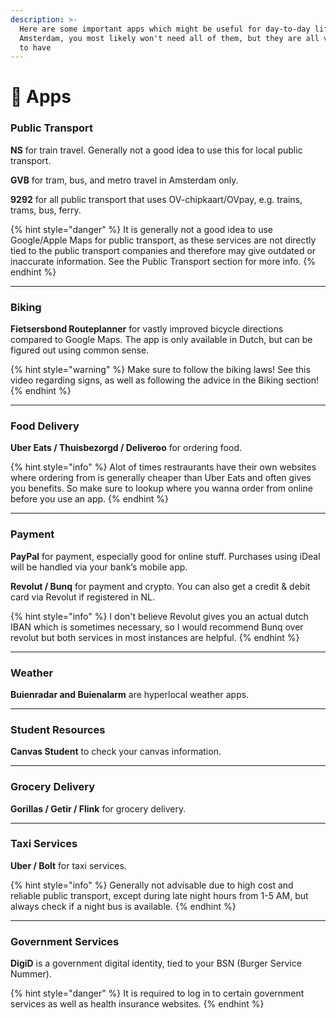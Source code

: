 ```yaml
---
description: >-
  Here are some important apps which might be useful for day-to-day life in
  Amsterdam, you most likely won't need all of them, but they are all very nice
  to have
---
```


# 📱 Apps

### Public Transport

**NS** for train travel. Generally not a good idea to use this for local public transport.

**GVB** for tram, bus, and metro travel in Amsterdam only.

**9292** for all public transport that uses OV-chipkaart/OVpay, e.g. trains, trams, bus, ferry.&#x20;

{% hint style="danger" %}
It is generally not a good idea to use Google/Apple Maps for public transport, as these services are not directly tied to the public transport companies and therefore may give outdated or inaccurate information. See the Public Transport section for more info.
{% endhint %}

***

### Biking

**Fietsersbond Routeplanner** for vastly improved bicycle directions compared to Google Maps. The app is only available in Dutch, but can be figured out using common sense.&#x20;

{% hint style="warning" %}
Make sure to follow the biking laws! See this video regarding signs, as well as following the advice in the Biking section!
{% endhint %}

***

### Food Delivery

**Uber Eats / Thuisbezorgd / Deliveroo** for ordering food.

{% hint style="info" %}
Alot of times restraurants have their own websites where ordering from is generally cheaper than Uber Eats and often gives you benefits. So make sure to lookup where you wanna order from online before you use an app.
{% endhint %}

***

### Payment

**PayPal** for payment, especially good for online stuff. Purchases using iDeal will be handled via your bank’s mobile app.

**Revolut / Bunq** for payment and crypto. You can also get a credit & debit card via Revolut if registered in NL.

{% hint style="info" %}
I don't believe Revolut gives you an actual dutch IBAN which is sometimes necessary, so I would recommend Bunq over revolut but both services in most instances are helpful.
{% endhint %}

***

### Weather

**Buienradar and Buienalarm** are hyperlocal weather apps.

***

### Student Resources

**Canvas Student** to check your canvas information.

***

### Grocery Delivery

**Gorillas / Getir / Flink** for grocery delivery.

***

### Taxi Services

**Uber / Bolt** for taxi services.&#x20;

{% hint style="info" %}
Generally not advisable due to high cost and reliable public transport, except during late night hours from 1-5 AM, but always check if a night bus is available.
{% endhint %}

***

### Government Services

**DigiD** is a government digital identity, tied to your BSN (Burger Service Nummer).&#x20;

{% hint style="danger" %}
It is required to log in to certain government services as well as health insurance websites.
{% endhint %}
